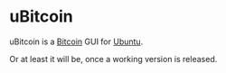 # uBitcoin

uBitcoin is a [Bitcoin][1] GUI for [Ubuntu][2].

Or at least it will be, once a working version is released.

[1]: http://www.bitcoin.org
[2]: http://www.ubuntu.com
